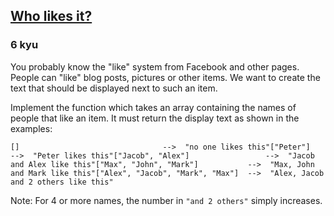 <h2><a href=https://www.codewars.com/kata/5266876b8f4bf2da9b000362/train/javascript target="_blank">Who likes it?</a></h2><h3>6 kyu</h3><p>You probably know the "like" system from Facebook and other pages. People can "like" blog posts, pictures or other items. We want to create the text that should be displayed next to such an item.</p><p>Implement the function which takes an array containing the names of people that like an item. It must return the display text as shown in the examples:</p><pre><code>[]                                --&gt;  "no one likes this"["Peter"]                         --&gt;  "Peter likes this"["Jacob", "Alex"]                 --&gt;  "Jacob and Alex like this"["Max", "John", "Mark"]           --&gt;  "Max, John and Mark like this"["Alex", "Jacob", "Mark", "Max"]  --&gt;  "Alex, Jacob and 2 others like this"</code></pre><p>Note: For 4 or more names, the number in <code>"and 2 others"</code> simply increases.</p>